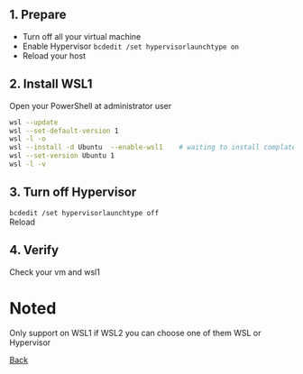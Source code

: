 ## 1. Prepare
- Turn off all your virtual machine
- Enable Hypervisor `bcdedit /set hypervisorlaunchtype on`
- Reload your host

## 2. Install WSL1
Open your PowerShell at administrator user
````bash
wsl --update
wsl --set-default-version 1
wsl -l -o
wsl --install -d Ubuntu  --enable-wsl1    # waiting to install complate and setup upto you can run command `pwd`
wsl --set-version Ubuntu 1
wsl -l -v
````

## 3. Turn off Hypervisor
`bcdedit /set hypervisorlaunchtype off` <br>
Reload

## 4. Verify
Check your vm and wsl1

# Noted
Only support on WSL1 if WSL2 you can choose one of them WSL or Hypervisor

[Back](../)
